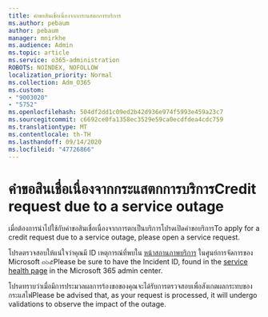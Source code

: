 ```yaml
---
title: คำขอสินเชื่อเนื่องจากกระแสตกการบริการ
ms.author: pebaum
author: pebaum
manager: mnirkhe
ms.audience: Admin
ms.topic: article
ms.service: o365-administration
ROBOTS: NOINDEX, NOFOLLOW
localization_priority: Normal
ms.collection: Adm_O365
ms.custom:
- "9003020"
- "5752"
ms.openlocfilehash: 504df2dd1c09ed2b42d936e974f5993e459a23c7
ms.sourcegitcommit: c6692ce0fa1358ec3529e59ca0ecdfdea4cdc759
ms.translationtype: MT
ms.contentlocale: th-TH
ms.lasthandoff: 09/14/2020
ms.locfileid: "47726866"
---
```

# <a name="credit-request-due-to-a-service-outage"></a><span data-ttu-id="1cab7-102">คำขอสินเชื่อเนื่องจากกระแสตกการบริการ</span><span class="sxs-lookup"><span data-stu-id="1cab7-102">Credit request due to a service outage</span></span>

<span data-ttu-id="1cab7-103">เมื่อต้องการนำไปใช้กับคำขอสินเชื่อเนื่องจากการตกเป็นบริการโปรดเปิดคำขอบริการ</span><span class="sxs-lookup"><span data-stu-id="1cab7-103">To apply for a credit request due to a service outage, please open a service request.</span></span>

<span data-ttu-id="1cab7-104">โปรดตรวจสอบให้แน่ใจว่าคุณมี ID เหตุการณ์ที่พบใน [หน้าสถานภาพบริการ](https://docs.microsoft.com/office365/enterprise/view-service-health) ในศูนย์การจัดการของ Microsoft ๓๖๕</span><span class="sxs-lookup"><span data-stu-id="1cab7-104">Please be sure to have the Incident ID, found in the [service health page](https://docs.microsoft.com/office365/enterprise/view-service-health) in the Microsoft 365 admin center.</span></span>

<span data-ttu-id="1cab7-105">โปรดทราบว่าเมื่อมีการประมวลผลการร้องขอของคุณจะได้รับการตรวจสอบเพื่อสังเกตผลกระทบของกระแสไฟ</span><span class="sxs-lookup"><span data-stu-id="1cab7-105">Please be advised that, as your request is processed, it will undergo validations to observe the impact of the outage.</span></span>
